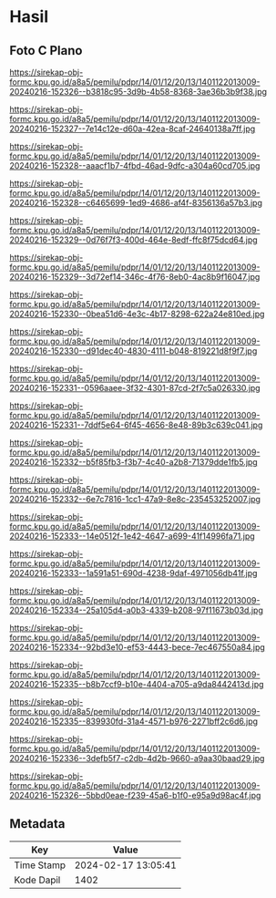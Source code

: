 # Hasil

## Foto C Plano

https://sirekap-obj-formc.kpu.go.id/a8a5/pemilu/pdpr/14/01/12/20/13/1401122013009-20240216-152326--b3818c95-3d9b-4b58-8368-3ae36b3b9f38.jpg

https://sirekap-obj-formc.kpu.go.id/a8a5/pemilu/pdpr/14/01/12/20/13/1401122013009-20240216-152327--7e14c12e-d60a-42ea-8caf-24640138a7ff.jpg

https://sirekap-obj-formc.kpu.go.id/a8a5/pemilu/pdpr/14/01/12/20/13/1401122013009-20240216-152328--aaacf1b7-4fbd-46ad-9dfc-a304a60cd705.jpg

https://sirekap-obj-formc.kpu.go.id/a8a5/pemilu/pdpr/14/01/12/20/13/1401122013009-20240216-152328--c6465699-1ed9-4686-af4f-8356136a57b3.jpg

https://sirekap-obj-formc.kpu.go.id/a8a5/pemilu/pdpr/14/01/12/20/13/1401122013009-20240216-152329--0d76f7f3-400d-464e-8edf-ffc8f75dcd64.jpg

https://sirekap-obj-formc.kpu.go.id/a8a5/pemilu/pdpr/14/01/12/20/13/1401122013009-20240216-152329--3d72ef14-346c-4f76-8eb0-4ac8b9f16047.jpg

https://sirekap-obj-formc.kpu.go.id/a8a5/pemilu/pdpr/14/01/12/20/13/1401122013009-20240216-152330--0bea51d6-4e3c-4b17-8298-622a24e810ed.jpg

https://sirekap-obj-formc.kpu.go.id/a8a5/pemilu/pdpr/14/01/12/20/13/1401122013009-20240216-152330--d91dec40-4830-4111-b048-819221d8f9f7.jpg

https://sirekap-obj-formc.kpu.go.id/a8a5/pemilu/pdpr/14/01/12/20/13/1401122013009-20240216-152331--0596aaee-3f32-4301-87cd-2f7c5a026330.jpg

https://sirekap-obj-formc.kpu.go.id/a8a5/pemilu/pdpr/14/01/12/20/13/1401122013009-20240216-152331--7ddf5e64-6f45-4656-8e48-89b3c639c041.jpg

https://sirekap-obj-formc.kpu.go.id/a8a5/pemilu/pdpr/14/01/12/20/13/1401122013009-20240216-152332--b5f85fb3-f3b7-4c40-a2b8-71379dde1fb5.jpg

https://sirekap-obj-formc.kpu.go.id/a8a5/pemilu/pdpr/14/01/12/20/13/1401122013009-20240216-152332--6e7c7816-1cc1-47a9-8e8c-235453252007.jpg

https://sirekap-obj-formc.kpu.go.id/a8a5/pemilu/pdpr/14/01/12/20/13/1401122013009-20240216-152333--14e0512f-1e42-4647-a699-41f14996fa71.jpg

https://sirekap-obj-formc.kpu.go.id/a8a5/pemilu/pdpr/14/01/12/20/13/1401122013009-20240216-152333--1a591a51-690d-4238-9daf-4971056db41f.jpg

https://sirekap-obj-formc.kpu.go.id/a8a5/pemilu/pdpr/14/01/12/20/13/1401122013009-20240216-152334--25a105d4-a0b3-4339-b208-97f11673b03d.jpg

https://sirekap-obj-formc.kpu.go.id/a8a5/pemilu/pdpr/14/01/12/20/13/1401122013009-20240216-152334--92bd3e10-ef53-4443-bece-7ec467550a84.jpg

https://sirekap-obj-formc.kpu.go.id/a8a5/pemilu/pdpr/14/01/12/20/13/1401122013009-20240216-152335--b8b7ccf9-b10e-4404-a705-a9da8442413d.jpg

https://sirekap-obj-formc.kpu.go.id/a8a5/pemilu/pdpr/14/01/12/20/13/1401122013009-20240216-152335--839930fd-31a4-4571-b976-2271bff2c6d6.jpg

https://sirekap-obj-formc.kpu.go.id/a8a5/pemilu/pdpr/14/01/12/20/13/1401122013009-20240216-152336--3defb5f7-c2db-4d2b-9660-a9aa30baad29.jpg

https://sirekap-obj-formc.kpu.go.id/a8a5/pemilu/pdpr/14/01/12/20/13/1401122013009-20240216-152326--5bbd0eae-f239-45a6-b1f0-e95a9d98ac4f.jpg


## Metadata

| Key        | Value               |
| ---------- | ------------------- |
| Time Stamp | 2024-02-17 13:05:41 |
| Kode Dapil | 1402                |



